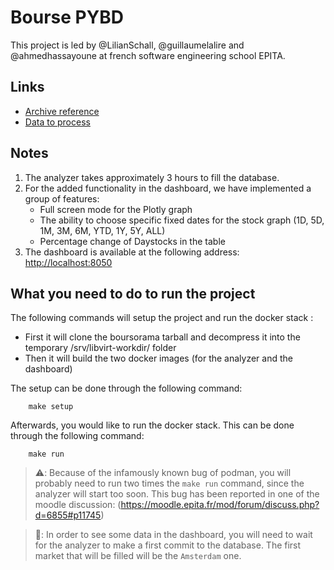 # Bourse PYBD

This project is led by @LilianSchall, @guillaumelalire and @ahmedhassayoune at
french software engineering school EPITA.

## Links
- [Archive reference](https://www.lrde.epita.fr/~ricou/pybd/projet/bourse.tgz)
- [Data to process](https://www.lrde.epita.fr/~ricou/pybd/projet/boursorama.tar)

## Notes
1. The analyzer takes approximately 3 hours to fill the database.
2. For the added functionality in the dashboard, we have implemented a group of features:
   - Full screen mode for the Plotly graph
   - The ability to choose specific fixed dates for the stock graph (1D, 5D, 1M, 3M, 6M, YTD, 1Y, 5Y, ALL)
   - Percentage change of Daystocks in the table
3. The dashboard is available at the following address: [http://localhost:8050](http://localhost:8050)

## What you need to do to run the project

The following commands will setup the project and run the docker stack :
- First it will clone the boursorama tarball and decompress it into the temporary /srv/libvirt-workdir/ folder
- Then it will build the two docker images (for the analyzer and the dashboard)

The setup can be done through the following command:
```shell
    make setup
```

Afterwards, you would like to run the docker stack.
This can be done through the following command:
```shell
    make run
```

> ⚠️: Because of the infamously known bug of podman, you will probably need to run two times
the `make run` command, since the analyzer will start too soon.
This bug has been reported in one of the moodle discussion:
(https://moodle.epita.fr/mod/forum/discuss.php?d=6855#p11745)

> 🚨: In order to see some data in the dashboard, you will need to wait for the analyzer to make a first commit to the database. The first market that will be filled will be the `Amsterdam` one.